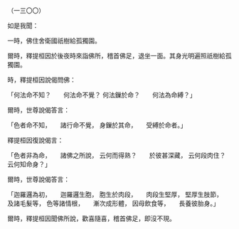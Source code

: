 （一三〇〇）

如是我聞：

一時，佛住舍衛國祇樹給孤獨園。

爾時，釋提桓因於後夜時來詣佛所，稽首佛足，退坐一面。其身光明遍照祇樹給孤獨園。

時，釋提桓因說偈問佛：

「何法命不知？　　何法命不覺？
何法鏁於命？　　何法為命縛？」

爾時，世尊說偈答言：

「色者命不知，　　諸行命不覺，
身鏁於其命，　　受縛於命者。」

釋提桓因復說偈言：

「色者非為命，　　諸佛之所說，
云何而得熟？　　於彼甚深藏，
云何段肉住？　　云何知命身？」

爾時，世尊說偈答言：

「迦羅邏為初，　　迦羅邏生胞，
胞生於肉段，　　肉段生堅厚，
堅厚生肢節，　　及諸毛髮等，
色等諸情根，　　漸次成形體，
因母飲食等，　　長養彼胎身。」

爾時，釋提桓因聞佛所說，歡喜隨喜，稽首佛足，即沒不現。




